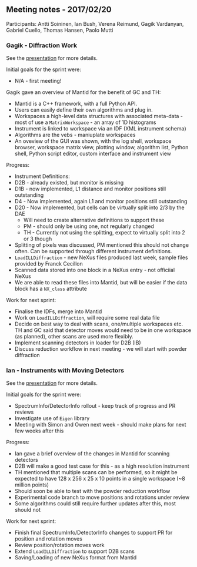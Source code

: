 ## Meeting notes - 2017/02/20

Participants: Antti Soininen, Ian Bush, Verena Reimund, Gagik Vardanyan, Gabriel Cuello, Thomas Hansen, Paolo Mutti

### Gagik - Diffraction Work

See the [presentation](2017-02-20-Diffraction.pdf) for more details.

Initial goals for the sprint were:
 * N/A - first meeting!

Gagik gave an overview of Mantid for the benefit of GC and TH:
 * Mantid is a C++ framework, with a full Python API.
 * Users can easily define their own algorithms and plug in.
 * Workspaces a high-level data structures with associated meta-data - most of use a `MatrixWorkspace` - an array of 1D histograms
 * Instrument is linked to workspace via an IDF (XML instrument schema)
 * Algorithms are the vebs - maniuplate workspaces 
 * An oveview of the GUI was shown, with the log shell, workspace browser, workspace matrix view, plotting window, algorithm list, Python shell, Python script editor, custom interface and instrument view

Progress:
 * Instrument Definitions:
  * D2B - already existed, but monitor is missing
  * D1B - now implemented, L1 distance and monitor positions still outstanding
  * D4 - Now implemented, again L1 and monitor positions still outstanding
  * D20 - Now implemented, but cells can be virtually split into 2/3 by the DAE
    * Will need to create alternative definitions to support these
    * PM - should only be using one, not regularly changed
    * TH - Currently not using the splitting, expect to virtually split into 2 or 3 though
  * Splitting of pixels was discussed, PM mentioned this should not change often. Can be supported through different instrument definitions.
 * `LoadILLDiffraction` - new NeXus files produced last week, sample files provided by Franck Cecillon
  * Scanned data stored into one block in a NeXus entry - not officiial NeXus
  * We are able to read these files into Mantid, but will be easier if the data block has a `NX_class` attribute

Work for next sprint:
 * Finalise the IDFs, merge into Mantid
 * Work on `LoadILLDiffraction`, will require some real data file
 * Decide on best way to deal with scans, one/multiple workspaces etc. TH and GC said that detector moves would need to be in one workspace (as planned), other scans are used more flexibly.
 * Implement scanning detectors in loader for D2B (IB)
 * Discuss reduction workflow in next meeting - we will start with powder diffraction

### Ian - Instruments with Moving Detectors

See the [presentation](2017-02-20-Scanning-Instruments.pdf) for more details.

Initial goals for the sprint were:
 * SpectrumInfo/DetectorInfo rollout - keep track of progress and PR reviews
 * Investigate use of `Eigen` library
 * Meeting with Simon and Owen next week - should make plans for next few weeks after this

Progress:
 * Ian gave a brief overview of the changes in Mantid for scanning detectors
 * D2B will make a good test case for this - as a high resolution instrument
  * TH mentioned that multiple scans can be performed, so it might be expected to have 128 x 256 x 25 x 10 points in a single workspace (~8 million points)
  * Should soon be able to test with the powder reduction workflow
 * Experimental code branch to move positions and rotations under review
 * Some algorithms could still require further updates after this, most should not

Work for next sprint:
 * Finish final SpectrumInfo/DetectorInfo changes to support PR for position and rotation moves
 * Review position/rotation moves work
 * Extend `LoadILLDiffraction` to support D2B scans
 * Saving/Loading of new NeXus format from Mantid






